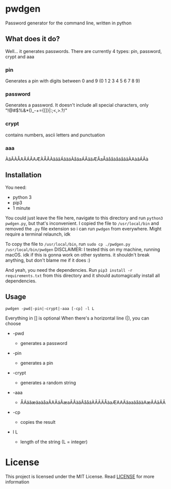 # pwdgen

Password generator for the command line, written in python

## What does it do?

Well... it generates passwords. There are currently 4 types: pin, password, crypt and aaa

### pin

Generates a pin with digits between 0 and 9 (0 1 2 3 4 5 6 7 8 9)

### password

Generates a password. It doesn't include all special characters, only "!@#\$%&\*()\_-+={[]}|:;<,>.?/"

### crypt

contains numbers, ascii letters and punctuation

### aaa

ÀâÃÀÅAÃÁÃAÆÀÅÃÀãāāÁâäáÀåäaÁÃāäÆÂaÅâååàåáåâāÀAàâÁÃà

## Installation

You need:

- python 3
- pip3
- 1 minute

You could just leave the file here, navigate to this directory and run `python3 pwdgen.py`, but that's inconvenient.
I copied the file to `/usr/local/bin` and removed the `.py` file extension so i can run `pwdgen` from everywhere. Might require a terminal relaunch, idk

To copy the file to `/usr/local/bin`, run `sudo cp ./pwdgen.py /usr/local/bin/pwdgen`
DISCLAIMER: I tested this on my machine, running macOS. idk if this is gonna work on other systems. it shouldn't break anything, but don't blame me if it does :)

And yeah, you need the dependencies. Run `pip3 install -r requirements.txt` from this directory and it should automagically install all dependencies.

## Usage

`pwdgen -pwd|-pin|-crypt|-aaa [-cp] -l L`

Everything in [] is optional
When there's a horizontal line (|), you can choose

- -pwd

  - generates a password

- -pin

  - generates a pin

- -crypt

  - generates a random string

- -aaa

  - ÅÁäãæäaàåaÃAÄáÂæaĀÂàäÃååáÀĀĀÄÅàaÆAAÄâaaâåäàAæÃÁāÄĀ

- -cp

  - copies the result

- l L
  - length of the string (L = integer)

# License

This project is licensed under the MIT License. Read [LICENSE](LICENSE) for more information
